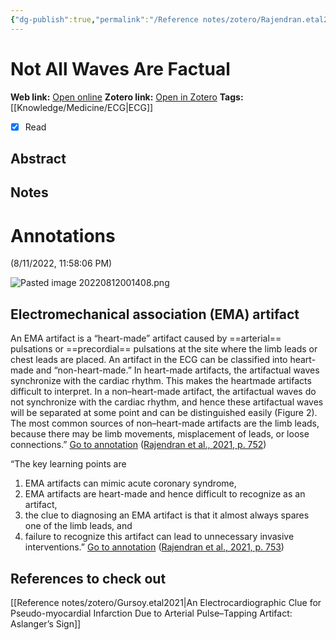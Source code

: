 ```yaml
---
{"dg-publish":true,"permalink":"/Reference notes/zotero/Rajendran.etal2021/","title":"Not All Waves Are Factual"}
---
```



# Not All Waves Are Factual
**Web link:** [Open online](https://www.ahajournals.org/doi/10.1161/CIRCULATIONAHA.121.055522)
**Zotero link:** [Open in Zotero](zotero://select/items/@Rajendran.etal2021)
**Tags:** [[Knowledge/Medicine/ECG\|ECG]]
- [x] Read

## Abstract



## Notes
# Annotations  
(8/11/2022, 11:58:06 PM)

![Pasted image 20220812001408.png](/img/user/assets/Pasted%20image%2020220812001408.png)

## Electromechanical association (EMA) artifact
An EMA artifact is a “heart-made” artifact caused by ==arterial== pulsations or ==precordial== pulsations at the site where the limb leads or chest leads are placed. An artifact in the ECG can be classified into heart-made and “non-heart-made.” In heart-made artifacts, the artifactual waves synchronize with the cardiac rhythm. This makes the heartmade artifacts difficult to interpret. In a non–heart-made artifact, the artifactual waves do not synchronize with the cardiac rhythm, and hence these artifactual waves will be separated at some point and can be distinguished easily (Figure 2). The most common sources of non–heart-made artifacts are the limb leads, because there may be limb movements, misplacement of leads, or loose connections.” [Go to annotation](zotero://open-pdf/library/items/9NW7FTQK?page=752&annotation=PM7ZDM7L) ([Rajendran et al., 2021, p. 752](zotero://select/library/items/JCP3PJQD))

“The key learning points are
1) EMA artifacts can mimic acute coronary syndrome,
2) EMA artifacts are heart-made and hence difficult to recognize as an artifact, 
3) the clue to diagnosing an EMA artifact is that it almost always spares one of the limb leads, and
4) failure to recognize this artifact can lead to unnecessary invasive interventions.” [Go to annotation](zotero://open-pdf/library/items/9NW7FTQK?page=753&annotation=7RDEMS74) ([Rajendran et al., 2021, p. 753](zotero://select/library/items/JCP3PJQD))

## References to check out
[[Reference notes/zotero/Gursoy.etal2021\|An Electrocardiographic Clue for Pseudo-myocardial Infarction Due to Arterial Pulse–Tapping Artifact: Aslanger’s Sign]]
